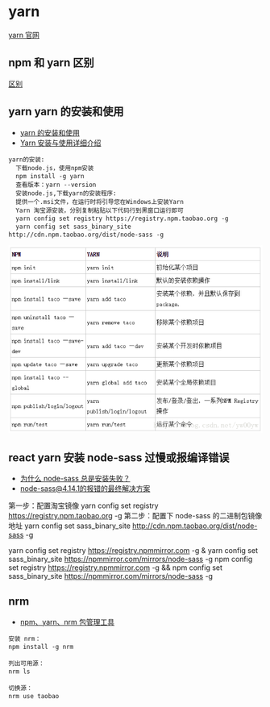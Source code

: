# yarn

[yarn 官网](https://yarnpkg.com/zh-Hans/docs/install#windows-stable)

## npm 和 yarn 区别

[区别](https://www.jianshu.com/p/254794d5e741)

## yarn yarn 的安装和使用

-   [yarn 的安装和使用](https://blog.csdn.net/yw00yw/article/details/81354533)
-   [Yarn 安装与使用详细介绍](https://blog.csdn.net/csdn_yudong/article/details/82015885)

```
yarn的安装:
  下载node.js，使用npm安装
  npm install -g yarn
  查看版本：yarn --version
  安装node.js,下载yarn的安装程序:
  提供一个.msi文件，在运行时将引导您在Windows上安装Yarn
  Yarn 淘宝源安装，分别复制粘贴以下代码行到黑窗口运行即可
  yarn config set registry https://registry.npm.taobao.org -g
  yarn config set sass_binary_site http://cdn.npm.taobao.org/dist/node-sass -g

```

![yarn](yarn.png)

## react yarn 安装 node-sass 过慢或报编译错误

-   [为什么 node-sass 总是安装失败？](https://segmentfault.com/a/1190000020993365?utm_source=tag-newest)
-   [node-sass@4.14.1的报错的最终解决方案](https://blog.csdn.net/The_more_more/article/details/124506307)

第一步：配置淘宝镜像
yarn config set registry https://registry.npm.taobao.org -g
第二步：配置下 node-sass 的二进制包镜像地址
yarn config set sass_binary_site http://cdn.npm.taobao.org/dist/node-sass -g


yarn config set registry https://registry.npmmirror.com -g & yarn config set sass_binary_site https://npmmirror.com/mirrors/node-sass -g
npm config set registry https://registry.npmmirror.com -g  && npm config set sass_binary_site https://npmmirror.com/mirrors/node-sass -g

## nrm

-   [npm、yarn、nrm 包管理工具](https://blog.csdn.net/angong8327/article/details/101124052)

```
安装 nrm：
npm install -g nrm

列出可用源：
nrm ls

切换源：
nrm use taobao
```
